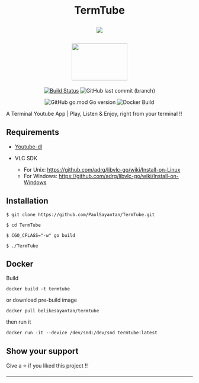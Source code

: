 <h1 align="center">TermTube

![](https://img.shields.io/badge/YouTube-Terminal%20App-black?logoColor=fc2803&style=for-the-badge&logo=youtube)

<img src="https://user-images.githubusercontent.com/53504602/92931573-454e8400-f461-11ea-904f-8fad59bb0d2a.gif" width="150" height="100"/>

</h1>

<div align="center">

[![Build Status](https://img.shields.io/endpoint.svg?url=https%3A%2F%2Factions-badge.atrox.dev%2FPaulSayantan%2Fyoutube-tui%2Fbadge%3Fref%3Dmaster&style=for-the-badge&color=green)](https://actions-badge.atrox.dev/PaulSayantan/youtube-tui/goto?ref=master)
![GitHub last commit (branch)](https://img.shields.io/github/last-commit/PaulSayantan/youtube-tui/master?style=for-the-badge&logo=github&color=orange)

![GitHub go.mod Go version](https://img.shields.io/github/go-mod/go-version/PaulSayantan/youtube-tui?style=for-the-badge&logo=go)
![Docker Build](https://img.shields.io/docker/cloud/build/belikesayantan/termtube?logo=docker&style=for-the-badge)
</div>

A Terminal Youtube App | Play, Listen &amp; Enjoy, right from your terminal !!


## Requirements

* [Youtube-dl](https://youtube-dl.org/downloads/)

* VLC SDK
    - For Unix: https://github.com/adrg/libvlc-go/wiki/Install-on-Linux
    - For Windows: https://github.com/adrg/libvlc-go/wiki/Install-on-Windows

## Installation

```
$ git clone https://github.com/PaulSayantan/TermTube.git

$ cd TermTube

$ CGO_CFLAGS="-w" go build 

$ ./TermTube
```
## Docker 
Build
```
docker build -t termtube
```
or download pre-build image
```
docker pull belikesayantan/termtube
```
then run it
```
docker run -it --device /dev/snd:/dev/snd termtube:latest 
```
## Show your support

Give a ⭐ if you liked this project !!

---
